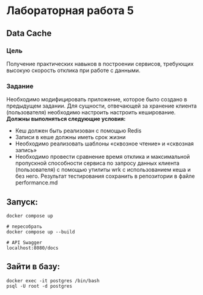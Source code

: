 # Лабораторная работа 5
## Data Cache
### Цель
Получение практических навыков в построении сервисов, требующих высокую скорость отклика при работе с данными.


### Задание
Необходимо модифицировать приложение, которое было создано в предыдущем задании. Для сущности, отвечающей за хранение клиента (пользователя) необходимо настроить настроить кеширование.
**Должны выполняться следующие условия:**
* Кеш должен быть реализован с помощью Redis
* Записи в кеше должны иметь срок жизни
* Необходимо реализовать шаблоны «сквозное чтение» и «сквозная запись»
* Необходимо провести сравнение время отклика и максимальной пропускной способности сервиса по запросу данных клиента (пользователя) с помощью утилиты wrk с использованием кеша и без него. Результат тестирования сохранить в репозитории в файле performance.md

## Запуск:
```
docker compose up

# пересобрать
docker compose up --build
```
```
# API Swagger
localhost:8080/docs
```
## Зайти в базу:
```
docker exec -it postgres /bin/bash
psql -U root -d postgres
```